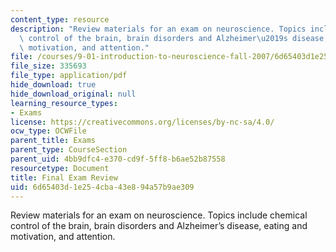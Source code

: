 ```yaml
---
content_type: resource
description: "Review materials for an exam on neuroscience. Topics include chemical\
  \ control of the brain, brain disorders and Alzheimer\u2019s disease, eating and\
  \ motivation, and attention."
file: /courses/9-01-introduction-to-neuroscience-fall-2007/6d65403d1e254cba43e894a57b9ae309_9_01_final_rev.pdf
file_size: 335693
file_type: application/pdf
hide_download: true
hide_download_original: null
learning_resource_types:
- Exams
license: https://creativecommons.org/licenses/by-nc-sa/4.0/
ocw_type: OCWFile
parent_title: Exams
parent_type: CourseSection
parent_uid: 4bb9dfc4-e370-cd9f-5ff8-b6ae52b87558
resourcetype: Document
title: Final Exam Review
uid: 6d65403d-1e25-4cba-43e8-94a57b9ae309
---
```

Review materials for an exam on neuroscience. Topics include chemical control of the brain, brain disorders and Alzheimer’s disease, eating and motivation, and attention.